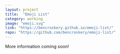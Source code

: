 ```yaml
---
layout: project
title:  "Emoji List"
category: working
image: "emoji.svg"
link: "https://bencroskery.github.io/emoji-list/"
repo: "https://github.com/bencroskery/emoji-list/"
---
```

More information coming soon!
